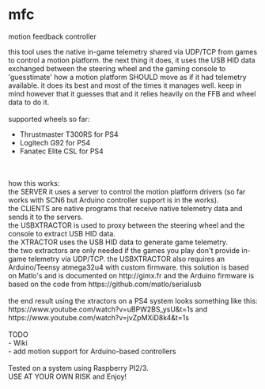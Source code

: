 # mfc
motion feedback controller

this tool uses the native in-game telemetry shared via UDP/TCP from games to control a motion platform.
the next thing it does, it uses the USB HID data exchanged between the steering wheel and the gaming console to 'guesstimate' how a motion platform SHOULD move as if it had telemetry available. it does its best and most of the times it manages well. keep in mind however that it guesses that and it relies heavily on the FFB and wheel data to do it.
<br>
<br>supported wheels so far:
- Thrustmaster T300RS for PS4
- Logitech G92 for PS4
- Fanatec Elite CSL for PS4
<br>
<br>how this works:<br>
the SERVER it uses a server to control the motion platform drivers (so far works with SCN6 but Arduino controller support is in the works).<br>
the CLIENTS are native programs that receive native telemetry data and sends it to the servers.<br>
the USBXTRACTOR is used to proxy between the steering wheel and the console to extract USB HID data.<br>
the XTRACTOR uses the USB HID data to generate game telemetry.<br>
the two extractors are only needed if the games you play don't provide in-game telemetry via UDP/TCP. the USBXTRACTOR also requires an Arduino/Teensy atmega32u4 with custom firmware. this solution is based on Matlo's and is documented on http://gimx.fr and the Arduino firmware is based on the code from https://github.com/matlo/serialusb<br>
<br>
the end result using the xtractors on a PS4 system looks something like this:<br>
https://www.youtube.com/watch?v=uBPW2BS_ysU&t=1s and https://www.youtube.com/watch?v=jvZpMXiD8k4&t=1s
<br>
<br>TODO
<br>- Wiki
<br>- add motion support for Arduino-based controllers
<br>
<br>Tested on a system using Raspberry PI2/3.
<br>
USE AT YOUR OWN RISK and Enjoy!
